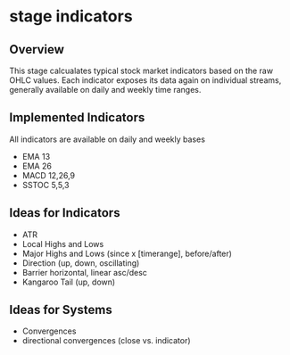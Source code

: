 # stage indicators

## Overview

This stage calcualates typical stock market indicators based on the raw OHLC
values. Each indicator exposes its data again on individual streams, generally 
available on daily and weekly time ranges.

## Implemented Indicators

All indicators are available on daily and weekly bases

- EMA 13
- EMA 26
- MACD 12,26,9
- SSTOC 5,5,3

## Ideas for Indicators

- ATR
- Local Highs and Lows
- Major Highs and Lows (since x [timerange], before/after)
- Direction (up, down, oscillating)
- Barrier horizontal, linear asc/desc
- Kangaroo Tail (up, down)

## Ideas for Systems
- Convergences
- directional convergences (close vs. indicator)
